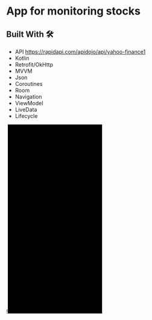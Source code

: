 # App for monitoring stocks

## Built With 🛠
- API https://rapidapi.com/apidojo/api/yahoo-finance1
- Kotlin
- Retrofit/OkHttp
- MVVM
- Json
- Coroutines
- Room
- Navigation
- ViewModel
- LiveData
- Lifecycle

!<img alt="quiz app" src="stocks.gif" width="250" height="500" />
